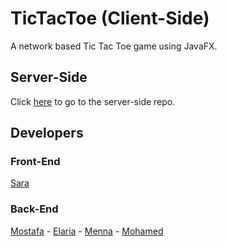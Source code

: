 # TicTacToe (Client-Side)

A network based Tic Tac Toe game using JavaFX.

## Server-Side

Click [here](https://github.com/Mostafa-Yehia/TicTacToe-Server) to go to the server-side repo.

## Developers

### Front-End

[Sara](https://github.com/sera364)

### Back-End

[Mostafa](https://github.com/Mostafa-Yehia) - 
[Elaria](https://github.com/elaria-2017) - 
[Menna](https://github.com/Menna97) - 
[Mohamed](https://github.com/MohamedElgarhy95)
